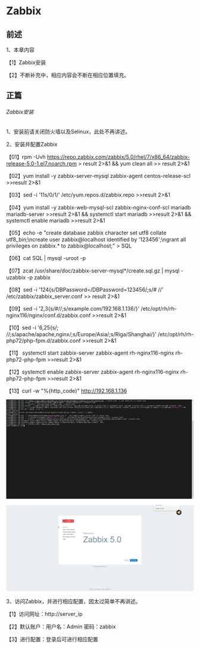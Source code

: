 # Zabbix

## 前述

1、本章内容

【1】Zabbix安装

【2】不断补充中，相应内容会不断在相应位置填充。

## 正篇

###### Zabbix安装

1、安装前请关闭防火墙以及Selinux，此处不再讲述。

2、安装并配置Zabbix

【01】rpm -Uvh https://repo.zabbix.com/zabbix/5.0/rhel/7/x86_64/zabbix-release-5.0-1.el7.noarch.rpm  > result 2>&1  && yum clean all >> result 2>&1

【02】yum install -y  zabbix-server-mysql zabbix-agent   centos-release-scl  >>result 2>&1

【03】sed -i '11s/0/1/' /etc/yum.repos.d/zabbix.repo  >>result 2>&1

【04】yum install  -y zabbix-web-mysql-scl zabbix-nginx-conf-scl  mariadb mariadb-server >>result 2>&1 && systemctl start  mariadb >>result 2>&1 && systemctl enable mariadb >>result  2>&1

【05】echo  -e "create database zabbix character set utf8 collate utf8_bin;\ncreate user zabbix@localhost identified by '123456';\ngrant all privileges on zabbix.* to zabbix@localhost;"  > SQL

【06】cat SQL | mysql -uroot -p

【07】zcat /usr/share/doc/zabbix-server-mysql*/create.sql.gz | mysql -uzabbix -p zabbix

【08】sed -i '124{s/DBPassword=/DBPassword=123456/;s/# //'  /etc/zabbix/zabbix_server.conf >> result 2>&1

【09】sed  -i '2,3{s/#//;s/example.com/192.168.1.136/}'   /etc/opt/rh/rh-nginx116/nginx/conf.d/zabbix.conf  >>result 2>&1

【10】sed -i '6,25{s/; //;s/apache/apache,nginx/;s/Europe/Asia/;s/Riga/Shanghai/}' /etc/opt/rh/rh-php72/php-fpm.d/zabbix.conf  >>result 2>&1

【11】 systemctl start zabbix-server zabbix-agent rh-nginx116-nginx rh-php72-php-fpm  >>result 2>&1

【12】systemctl enable zabbix-server zabbix-agent rh-nginx116-nginx rh-php72-php-fpm >>result  2>&1

【13】curl -w "%{http_code}" http://192.168.1.136

![zabbix安装1](zabbix安装1.png)

![zabbix2](zabbix2.png)

3、访问Zabbix，并进行相应配置，因太过简单不再讲述。

【1】访问网址：http://server_ip

【2】默认账户：用户名：Admin 密码：zabbix

【3】进行配置：登录后可进行相应配置

